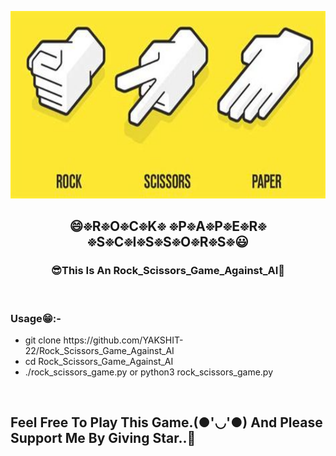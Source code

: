 <a href="#"><img width="100%" src="th.jpg" height="300px"/></a>
<h2 align="center">😄፠R፠O፠C፠K፠ ፠P፠A፠P፠E፠R፠ ፠S፠C፠I፠S፠S፠O፠R፠S፠😃</h2>
<h3 align="center">😎This Is An Rock_Scissors_Game_Against_AI🤖</h3>
<br>
<p align="center">
<h3>Usage😁:-</h3>
<ul>
<li>git clone https://github.com/YAKSHIT-22/Rock_Scissors_Game_Against_AI</li>
<li>cd Rock_Scissors_Game_Against_AI</li>
<li>./rock_scissors_game.py or python3 rock_scissors_game.py</li>
</ul>

<br>
</p>
<h2>Feel Free To Play This Game.(●'◡'●) And Please Support Me By Giving Star..🎇</h2>
